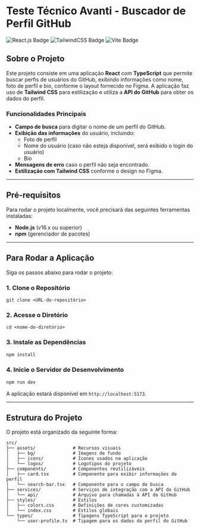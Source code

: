 # Teste Técnico Avanti - Buscador de Perfil GitHub

<div>
    <img src="https://img.shields.io/badge/React-20232A?style=for-the-badge&logo=react&logoColor=61DAFB" alt="React.js Badge">
    <img src="https://img.shields.io/badge/Tailwind_CSS-38B2AC?style=for-the-badge&logo=tailwind-css&logoColor=white" alt="TailwindCSS Badge">
    <img src="https://img.shields.io/badge/vite-%23646CFF.svg?style=for-the-badge&logo=vite&logoColor=white" alt="Vite Badge">
</div>

## Sobre o Projeto

Este projeto consiste em uma aplicação **React** com **TypeScript** que permite buscar perfis de usuários do GitHub, exibindo informações como nome, foto de perfil e bio, conforme o layout fornecido no Figma. A aplicação faz uso de **Tailwind CSS** para estilização e utiliza a **API do GitHub** para obter os dados do perfil.

### Funcionalidades Principais

- **Campo de busca** para digitar o nome de um perfil do GitHub.
- **Exibição das informações** do usuário, incluindo:
  - Foto de perfil
  - Nome do usuário (caso não esteja disponível, será exibido o login do usuário)
  - Bio
- **Mensagens de erro** caso o perfil não seja encontrado.
- **Estilização com Tailwind CSS** conforme o design no Figma.

---

## Pré-requisitos

Para rodar o projeto localmente, você precisará das seguintes ferramentas instaladas:

- **Node.js** (v16.x ou superior)
- **npm** (gerenciador de pacotes)

---

## Para Rodar a Aplicação

Siga os passos abaixo para rodar o projeto:

### 1. Clone o Repositório

```
git clone <URL-do-repositório>
```

### 2. Acesse o Diretório

```
cd <nome-do-diretório>
```

### 3. Instale as Dependências

```bash
npm install
```

### 4. Inicie o Servidor de Desenvolvimento

```bash
npm run dev
```

A aplicação estará disponível em `http://localhost:5173`.

---

## Estrutura do Projeto

O projeto está organizado da seguinte forma:

```
src/
├── assets/              # Recursos visuais
│   ├── bg/              # Imagens de fundo
│   ├── icons/           # Ícones usados na aplicação
│   └── logos/           # Logotipos do projeto
├── components/          # Componentes reutilizáveis
│   ├── card.tsx         # Componente para exibir informações do perfil
│   └── search-bar.tsx   # Componente para o campo de busca
├── services/            # Serviços de integração com a API do GitHub
│   └── api/             # Arquivo para chamadas à API do GitHub
├── styles/              # Estilos
│   ├── colors.css       # Definições de cores customizadas
│   └── index.css        # Estilos globais
└── types/               # Tipagens TypeScript para o projeto
    └── user-profile.ts  # Tipagem para os dados do perfil do GitHub
```

